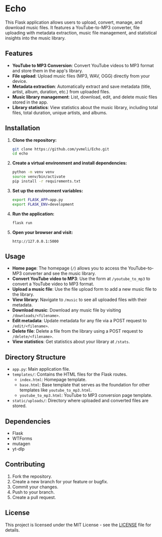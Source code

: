 # Echo

This Flask application allows users to upload, convert, manage, and download music files. It features a YouTube-to-MP3 converter, file uploading with metadata extraction, music file management, and statistical insights into the music library.

## Features

- **YouTube to MP3 Conversion**: Convert YouTube videos to MP3 format and store them in the app's library.
- **File upload**: Upload music files (MP3, WAV, OGG) directly from your device.
- **Metadata extraction**: Automatically extract and save metadata (title, artist, album, duration, etc.) from uploaded files.
- **Music library management**: List, download, edit, and delete music files stored in the app.
- **Library statistics**: View statistics about the music library, including total files, total duration, unique artists, and albums.

## Installation

1. **Clone the repository:**

    ```bash
    git clone https://github.com/yvmeli/Echo.git
    cd echo
    ```

2. **Create a virtual environment and install dependencies:**

    ```bash
    python -m venv venv
    source venv/bin/activate
    pip install -r requirements.txt
    ```

3. **Set up the environment variables:**

    ```bash
    export FLASK_APP=app.py
    export FLASK_ENV=development
    ```

4. **Run the application:**

    ```bash
    flask run
    ```

5. **Open your browser and visit:**

    ```
    http://127.0.0.1:5000
    ```

## Usage

- **Home page**: The homepage (`/`) allows you to access the YouTube-to-MP3 converter and see the music library.
- **Convert YouTube video to MP3**: Use the form at `/youtube_to_mp3` to convert a YouTube video to MP3 format.
- **Upload a music file**: Use the file upload form to add a new music file to the library.
- **View library**: Navigate to `/music` to see all uploaded files with their metadata.
- **Download music**: Download any music file by visiting `/downloads/<filename>`.
- **Edit metadata**: Update metadata for any file via a POST request to `/edit/<filename>`.
- **Delete file**: Delete a file from the library using a POST request to `/delete/<filename>`.
- **View statistics**: Get statistics about your library at `/stats`.

## Directory Structure

- `app.py`: Main application file.
- `templates/`: Contains the HTML files for the Flask routes.
  - `index.html`: Homepage template.
  - `base.html`: Base template that serves as the foundation for other templates like `youtube_to_mp3.html`.
  - `youtube_to_mp3.html`: YouTube to MP3 conversion page template.
- `static/uploads/`: Directory where uploaded and converted files are stored.

## Dependencies

- Flask
- WTForms
- mutagen
- yt-dlp

## Contributing

1. Fork the repository.
2. Create a new branch for your feature or bugfix.
3. Commit your changes.
4. Push to your branch.
5. Create a pull request.

## License

This project is licensed under the MIT License - see the [LICENSE](LICENSE) file for details.